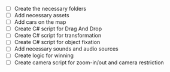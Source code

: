 - [ ] Create the necessary folders
- [ ] Add necessary assets
- [ ] Add cars on the map
- [ ] Create C# script for Drag And Drop
- [ ] Create C# script for transformation
- [ ] Create C# script for object fixation
- [ ] Add necessary sounds and audio sources
- [ ] Create logic for winning
- [ ] Create camera script for zoom-in/out and camera restriction
